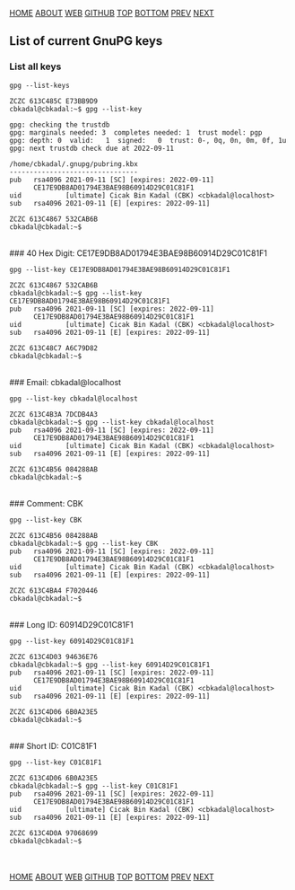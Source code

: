 ---
---
[HOME](index.md)
[ABOUT](README.md)
[WEB](https://osp4diss.vlsm.org/)
[GITHUB](/https://github.com/os2xx/osp4diss)
[TOP](#)
[BOTTOM](#endofpage)
[PREV](CBKadal2.md)
[NEXT](W02-02.md)

## List of current GnuPG keys

### List all keys

```
gpg --list-keys

```

```
ZCZC 613C485C E73BB9D9
cbkadal@cbkadal:~$ gpg --list-key

gpg: checking the trustdb
gpg: marginals needed: 3  completes needed: 1  trust model: pgp
gpg: depth: 0  valid:   1  signed:   0  trust: 0-, 0q, 0n, 0m, 0f, 1u
gpg: next trustdb check due at 2022-09-11

/home/cbkadal/.gnupg/pubring.kbx
--------------------------------
pub   rsa4096 2021-09-11 [SC] [expires: 2022-09-11]
      CE17E9DB8AD01794E3BAE98B60914D29C01C81F1
uid           [ultimate] Cicak Bin Kadal (CBK) <cbkadal@localhost>
sub   rsa4096 2021-09-11 [E] [expires: 2022-09-11]

ZCZC 613C4867 532CAB6B
cbkadal@cbkadal:~$

```

<br>
### 40 Hex Digit: CE17E9DB8AD01794E3BAE98B60914D29C01C81F1

```
gpg --list-key CE17E9DB8AD01794E3BAE98B60914D29C01C81F1

```

```
ZCZC 613C4867 532CAB6B
cbkadal@cbkadal:~$ gpg --list-key CE17E9DB8AD01794E3BAE98B60914D29C01C81F1
pub   rsa4096 2021-09-11 [SC] [expires: 2022-09-11]
      CE17E9DB8AD01794E3BAE98B60914D29C01C81F1
uid           [ultimate] Cicak Bin Kadal (CBK) <cbkadal@localhost>
sub   rsa4096 2021-09-11 [E] [expires: 2022-09-11]

ZCZC 613C48C7 A6C79D82
cbkadal@cbkadal:~$ 

```

<br>
### Email: cbkadal@localhost

```
gpg --list-key cbkadal@localhost

```

```
ZCZC 613C4B3A 7DCDB4A3
cbkadal@cbkadal:~$ gpg --list-key cbkadal@localhost
pub   rsa4096 2021-09-11 [SC] [expires: 2022-09-11]
      CE17E9DB8AD01794E3BAE98B60914D29C01C81F1
uid           [ultimate] Cicak Bin Kadal (CBK) <cbkadal@localhost>
sub   rsa4096 2021-09-11 [E] [expires: 2022-09-11]

ZCZC 613C4B56 084288AB
cbkadal@cbkadal:~$ 

```

<br>
### Comment: CBK

```
gpg --list-key CBK

```

```
ZCZC 613C4B56 084288AB
cbkadal@cbkadal:~$ gpg --list-key CBK
pub   rsa4096 2021-09-11 [SC] [expires: 2022-09-11]
      CE17E9DB8AD01794E3BAE98B60914D29C01C81F1
uid           [ultimate] Cicak Bin Kadal (CBK) <cbkadal@localhost>
sub   rsa4096 2021-09-11 [E] [expires: 2022-09-11]

ZCZC 613C4BA4 F7020446
cbkadal@cbkadal:~$

```

<br>
### Long ID: 60914D29C01C81F1

```
gpg --list-key 60914D29C01C81F1

```

```
ZCZC 613C4D03 94636E76
cbkadal@cbkadal:~$ gpg --list-key 60914D29C01C81F1
pub   rsa4096 2021-09-11 [SC] [expires: 2022-09-11]
      CE17E9DB8AD01794E3BAE98B60914D29C01C81F1
uid           [ultimate] Cicak Bin Kadal (CBK) <cbkadal@localhost>
sub   rsa4096 2021-09-11 [E] [expires: 2022-09-11]

ZCZC 613C4D06 6B0A23E5
cbkadal@cbkadal:~$

```

<br>
### Short ID: C01C81F1

```
gpg --list-key C01C81F1

```

```
ZCZC 613C4D06 6B0A23E5
cbkadal@cbkadal:~$ gpg --list-key C01C81F1
pub   rsa4096 2021-09-11 [SC] [expires: 2022-09-11]
      CE17E9DB8AD01794E3BAE98B60914D29C01C81F1
uid           [ultimate] Cicak Bin Kadal (CBK) <cbkadal@localhost>
sub   rsa4096 2021-09-11 [E] [expires: 2022-09-11]

ZCZC 613C4D0A 97068699
cbkadal@cbkadal:~$

```

<br id="endofpage"><br>
[HOME](index.md)
[ABOUT](README.md)
[WEB](https://osp4diss.vlsm.org/)
[GITHUB](/https://github.com/os2xx/osp4diss)
[TOP](#)
[BOTTOM](#endofpage)
[PREV](CBKadal2.md)
[NEXT](W02-02.md)

